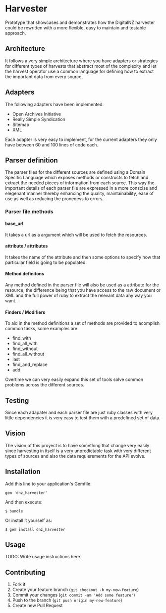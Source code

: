 Harvester
=========

Prototype that showcases and demonstrates how the DigitalNZ harvester could be rewritten with a more flexible, easy to maintain and testable approach.

## Architecture

It follows a very simple architecture where you have adapters or strategies for different types of harvests that abstract most of the complexity and let the harvest operator use a common language for defining how to extract the important data from every source.

## Adapters

The following adapters have been implemented:

* Open Archives Initiative
* Really Simple Syndication
* Sitemap
* XML

Each adapter is very easy to implement, for the current adapters they only have between 60 and 100 lines of code each.

## Parser definition

The parser files for the different sources are defined using a Domain Specific Language which exposes methods or constructs to fetch and extract the needed pieces of information from each source. This way the important details of each parser file are expressed in a more conscise and elegenant manner thereby enhancing the quality, maintainability, ease of use as well as reducing the proneness to errors.

### Parser file methods

#### base_url
It takes a url as a argument which will be used to fetch the resources.

#### attribute / attributes
It takes the name of the attribute and then some options to specify how that particular field is going to be populated.

#### Method definitons
Any method defined in the parser file will also be used as a attribute for the resource, the difference being that you have access to the raw document or XML and the full power of ruby to extract the relevant data any way you want. 

#### Finders / Modifiers
To aid in the method definitions a set of methods are provided to acomplish common tasks, some examples are:

* find_with
* find_all_with
* find_without
* find_all_without
* last
* find_and_replace
* add

Overtime we can very easily expand this set of tools solve common problems across the different sources. 

## Testing
Since each adapater and each parser file are just ruby classes with very little dependencies it is very easy to test them with a predefined set of data.

## Vision
The vision of this proyect is to have something that change very easily since harvesting in itself is a very unpredictable task with very different types of sources and also the data requierements for the API evolve.

## Installation

Add this line to your application's Gemfile:

    gem 'dnz_harvester'

And then execute:

    $ bundle

Or install it yourself as:

    $ gem install dnz_harvester

## Usage

TODO: Write usage instructions here

## Contributing

1. Fork it
2. Create your feature branch (`git checkout -b my-new-feature`)
3. Commit your changes (`git commit -am 'Add some feature'`)
4. Push to the branch (`git push origin my-new-feature`)
5. Create new Pull Request
